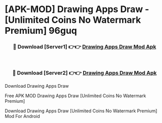 # [APK-MOD] Drawing Apps  Draw - [Unlimited Coins No Watermark Premium] 96guq



<div align="center">
<h3>🔴 Download [Server1] 👉👉 <a href="https://momento.my/?title=Drawing_Apps__Draw">Drawing Apps  Draw Mod Apk</a></h3><br>

<h3>🔴 Download [Server2] 👉👉 <a href="https://momento.my/?title=Drawing_Apps__Draw">Drawing Apps  Draw Mod Apk</a></h3>
</div>



Download Drawing Apps  Draw 

Free APK MOD Drawing Apps  Draw [Unlimited Coins No Watermark Premium]

Download Drawing Apps  Draw [Unlimited Coins No Watermark Premium] Mod For Android
